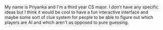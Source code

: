 My name is Priyanka and I'm a third year CS major. I don't have any specific ideas but I think it would be cool to have a fun interactive 
interface and maybe some sort of clue system for people to be able to figure out which players are AI and which aren't as opposed to pure 
guessing. 
